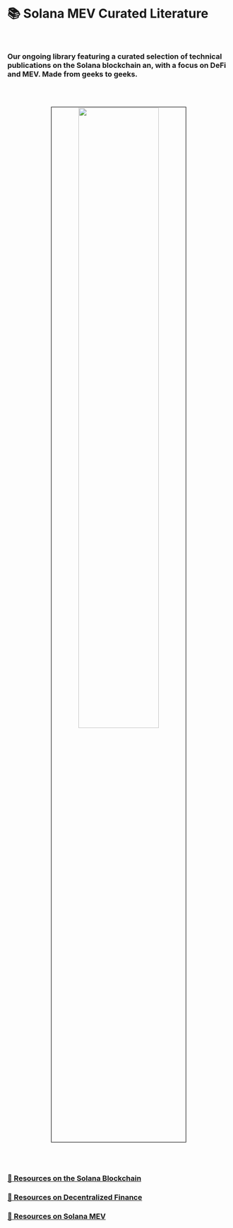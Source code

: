 # 📚 Solana MEV Curated Literature

<br>

### Our ongoing library featuring a curated selection of technical publications on the Solana blockchain an, with a focus on DeFi and MEV. Made from geeks to geeks.

<br>
<br>


<p align="center">
<img src="https://github.com/urani-labs/solana-mev-literature/assets/162904807/bf431c52-0e7e-49b0-b295-4da0ccab814d" width="60%" align="center" style="padding:1px;border:1px solid black;"/>
</p>
<br>
<br>

### [📘 Resources on the Solana Blockchain](1_Solana.md)
### [📙 Resources on Decentralized Finance](2_DeFi.md)
### [📗 Resources on Solana MEV](3_MEV.md)

